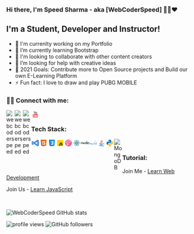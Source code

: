 
###  Hi there, I'm Speed Sharma - aka [WebCoderSpeed] 👨‍💻❤️



##  I'm a Student, Developer and Instructor!

- 🔭 I'm currenlty working on my Portfolio
- 🌱 I’m currently learning Bootstrap
- 👯 I'm looking to collaborate with other content creators
- 🤔 I’m looking for help with creative ideas
- 🎯 2021 Goals: Contribute more to Open Source projects and Build our own E-Learning Platform
- ⚡ Fun fact: I love to draw and play PUBG MOBILE

###  🤝🏻 Connect with me:

[<img align='left' alt='webcoderspeed' width='22px' src='https://cdn.iconscout.com/icon/free/png-256/facebook-logo-2019-1597680-1350125.png'>][FaceBook]

[<img align='left' alt='webcoderspeed' width='22px' src='https://i.pinimg.com/originals/ce/10/4e/ce104e6527a9a9ea6a725b558a56ef9b.png'>][Instagram]

[<img align='left' alt='webcoderspeed' width='22px' src='https://cdnlogo.com/logos/t/96/twitter-icon.svg'>][Twitter]

[<img align='left' alt='webcoderspeed' width='22px' src='./youtube.gif'>][YouTube]

  <br>
  
###  Tech Stack:

<img align='left'  alt='visualstudiocode'  width='22px'  src  ='./icons8-visual-studio.svg'>
<img align='left'  alt='HTML5'  width='22px'  src  ='./icons8-html-5.svg'>
<img align='left'  alt='CSS3'  width='22px'  src  ='./icons8-css3.svg'>
<img align='left'  alt='JavaScript'  width='22px'  src='./icons8-javascript.svg'>
<img align='left'  alt='Sass'  width='22px'  src  ='./icons8-sass-avatar.svg'>
<img align='left'  alt='React JS'  width='22px'  src  ='./icons8-react.svg'>
<img align='left'  alt='Node JS'  width='22px'  src  ='./icons8-nodejs.svg'>
<img align='left'  alt='MySQL'  width='22px'  src  ='./icons8-mysql-logo.svg'>
<img align='left'  alt='Java'  width='22px'  src  ='./icons8-java.svg'>
<img align='left'  alt='Python'  width='22px'  src  ='./icons8-python.svg'>
<img align='left' alt='MongoDB' width='22px' src='http://cdn.app.compendium.com/uploads/user/e7c690e8-6ff9-102a-ac6d-e4aebca50425/f4a5b21d-66fa-4885-92bf-c4e81c06d916/Image/e5eee315a17de0d7f56117077eb71fa9/mongo.png'>

<br>

###  Tutorial:

Join Me - [Learn Web Development] <br>

Join Us - [Learn JavaScript]

<br>

![WebCoderSpeed GitHub stats](https://github-readme-stats.vercel.app/api?username=webcoderspeed&show_icons=true&theme=shades-of-purple)

<img src="https://gpvc.arturio.dev/webcoderspeed" alt="profile views"/>  <img alt="GitHub followers" src="https://img.shields.io/github/followers/webcoderspeed?style=social"/> 


[FaceBook]:https://www.facebook.com/speed.sharma.37

[Instagram]:https://www.instagram.com/webcoderspeed

[Twitter]:https://twitter.com/webcoderspeed/

[YouTube]:https://www.youtube.com/channel/UCBdThR0hFPmNCru8gzUqzrQ

[ Learn Web Development]:https://www.youtube.com/watch?v=ZnOl2ZpW5Nc&list=PLc-nmwgF0f-9w-QMH_FE3lzyzD9vi3tyg

[Learn JavaScript]:https://www.youtube.com/watch?v=JT1qkkhIqBY&list=PLc-nmwgF0f-_G31K6skfZaEnmur5yQpb

